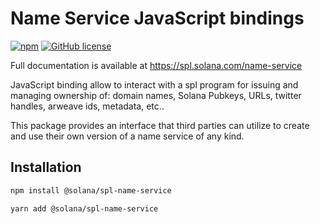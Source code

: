 # Name Service JavaScript bindings

[![npm](https://img.shields.io/npm/v/@solana/spl-name-service)](https://unpkg.com/@solana/spl-name-service@latest/) [![GitHub license](https://img.shields.io/badge/license-APACHE-blue.svg)](https://github.com/solana-labs/token-list/blob/b3fa86b3fdd9c817139e38641d46c5a892542a52/LICENSE)

Full documentation is available at https://spl.solana.com/name-service

JavaScript binding allow to interact with a spl program for issuing and managing
ownership of: domain names, Solana Pubkeys, URLs, twitter handles, arweave ids,
metadata, etc..

This package provides an interface that third parties can
utilize to create and use their own version of a name service of any kind.

## Installation

```bash
npm install @solana/spl-name-service
```

```bash
yarn add @solana/spl-name-service
```
